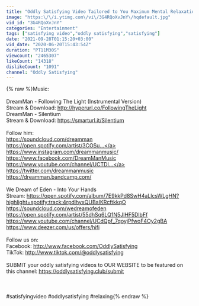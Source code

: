 ```yaml
---
title: "Oddly Satisfying Video Tailored to You Maximum Mental Relaxation | Calm Music"
image: "https:\/\/i.ytimg.com\/vi\/3G4RQoXvJnY\/hqdefault.jpg"
vid_id: "3G4RQoXvJnY"
categories: "Entertainment"
tags: ["satisfying video","oddly satisfying","satisfying"]
date: "2021-09-28T01:15:20+03:00"
vid_date: "2020-06-20T15:43:54Z"
duration: "PT11M30S"
viewcount: "2465307"
likeCount: "14318"
dislikeCount: "1091"
channel: "Oddly Satisfying"
---
```

{% raw %}Music:<br /><br />DreamMan - Following The Light (Instrumental Version)<br />Stream &amp; Download: <a rel="nofollow" target="blank" href="http://hyperurl.co/FollowingTheLight">http://hyperurl.co/FollowingTheLight</a><br />DreamMan - Silentium<br />Stream &amp; Download: <a rel="nofollow" target="blank" href="https://smarturl.it/Silentium">https://smarturl.it/Silentium</a><br /><br />Follow him:<br /><a rel="nofollow" target="blank" href="https://soundcloud.com/dreamman">https://soundcloud.com/dreamman</a><br /><a rel="nofollow" target="blank" href="https://open.spotify.com/artist/3COSu...">https://open.spotify.com/artist/3COSu...</a><br /><a rel="nofollow" target="blank" href="https://www.instagram.com/dreammanmusic/">https://www.instagram.com/dreammanmusic/</a><br /><a rel="nofollow" target="blank" href="https://www.facebook.com/DreamManMusic">https://www.facebook.com/DreamManMusic</a><br /><a rel="nofollow" target="blank" href="https://www.youtube.com/channel/UCTDI...">https://www.youtube.com/channel/UCTDI...</a><br /><a rel="nofollow" target="blank" href="https://twitter.com/dreammanmusic">https://twitter.com/dreammanmusic</a><br /><a rel="nofollow" target="blank" href="https://dreamman.bandcamp.com/">https://dreamman.bandcamp.com/</a><br /><br />We Dream of Eden - Into Your Hands<br />Stream: <a rel="nofollow" target="blank" href="https://open.spotify.com/album/7E9kkPd8SwH4aLlcsWLgHN?highlight=spotify:track:4rpdlhyxQUBaIKRcftkkqO">https://open.spotify.com/album/7E9kkPd8SwH4aLlcsWLgHN?highlight=spotify:track:4rpdlhyxQUBaIKRcftkkqO</a><br /><a rel="nofollow" target="blank" href="https://soundcloud.com/wedreamofeden">https://soundcloud.com/wedreamofeden</a><br /><a rel="nofollow" target="blank" href="https://open.spotify.com/artist/55dhSq6LQ1N5JlHF5DlbFf">https://open.spotify.com/artist/55dhSq6LQ1N5JlHF5DlbFf</a><br /><a rel="nofollow" target="blank" href="https://www.youtube.com/channel/UCdQpf_7qoyjPfwoF4Oy2gBA">https://www.youtube.com/channel/UCdQpf_7qoyjPfwoF4Oy2gBA</a><br /><a rel="nofollow" target="blank" href="https://www.deezer.com/us/offers/hifi">https://www.deezer.com/us/offers/hifi</a><br /><br />Follow us on:<br />Facebook: <a rel="nofollow" target="blank" href="http://www.facebook.com/OddlySatisfying">http://www.facebook.com/OddlySatisfying</a><br />TikTok: <a rel="nofollow" target="blank" href="http://www.tiktok.com/@oddlysatisfying">http://www.tiktok.com/@oddlysatisfying</a><br /><br />SUBMIT your oddly satisfying videos to OUR WEBSITE to be featured on this channel: <a rel="nofollow" target="blank" href="https://oddlysatisfying.club/submit">https://oddlysatisfying.club/submit</a><br /><br /><br /><br />#satisfyingvideo #oddlysatisfying #relaxing{% endraw %}
